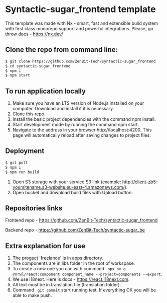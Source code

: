 # Syntactic-sugar_frontend template

This template was made with Nx - smart, fast and extensible build system with first class monorepo support and powerful integrations. Please, go throw docs - https://nx.dev/

## Clone the repo from command line:

```sh
$ git clone https://github.com/ZenBit-Tech/syntactic-sugar_frontend
$ cd syntactic-sugar_frontend
$ npm i
$ npm start
```

## To run application locally

1. Make sure you have an LTS version of Node.js installed on your computer. Download and install if it is necessary.
2. Clone this repo.
3. Install the basic project dependencies with the command npm install.
4. Start development mode by running the command npm start.
5. Navigate to the address in your browser http://localhost:4200. This page will automatically reload after saving changes to project files.

##  Deployment

```bash
$ git pull
S npm i
$ npm run build
```
1. Open S3 storage with your service S3 link (example: http://client-zb5-yoursitename.s3-website.eu-east-4.amazonaws.com/).
2. Open bucket and download build files with Upload button.

## Repositories links

Frontend repo - https://github.com/ZenBit-Tech/syntactic-sugar_frontend

Backend repo - https://github.com/ZenBit-Tech/syntactic-sugar_be

## Extra explanation for use

1. The progect 'freelance' is in apps directory.
2. The components are in libs folder in the root of workspase. 
3. To create a new one you can with command ``` npx nx g @nrwl/react:component component_name --project=components --export```.
4. We use i18next.  Here is docs - https://react.i18next.com.
5. All text must be in translation file (translation folder).
6. Command ``` git commit``` start running test. If everything OK you will be able to make push.
